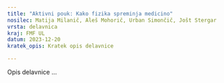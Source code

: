```yaml
---
title: "Aktivni pouk: Kako fizika spreminja medicino"
nosilec: Matija Milanič, Aleš Mohorič, Urban Simončič, Jošt Stergar
vrsta: delavnica
kraj: FMF UL
datum: 2023-12-20
kratek_opis: Kratek opis delavnice

---
```


Opis delavnice ...